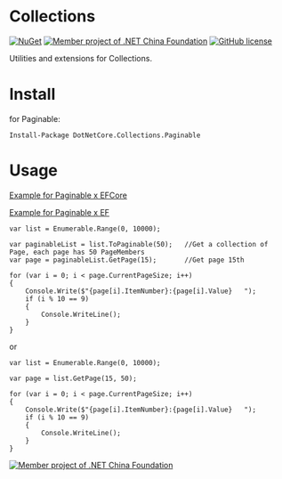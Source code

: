 # Collections

[![NuGet](https://img.shields.io/nuget/v/DotNetCore.Collections.Paginable.svg)](https://www.nuget.org/packages/DotNetCore.Collections.Paginable/)
[![Member project of .NET China Foundation](https://img.shields.io/badge/member_project_of-.NET_CHINA-red.svg?style=flat&colorB=9E20C8)](https://github.com/dotnetcore)
[![GitHub license](https://img.shields.io/badge/license-MIT-blue.svg)](https://raw.githubusercontent.com/dotnetcore/CAP/master/LICENSE.txt)

Utilities and extensions for Collections.

# Install

for Paginable:

```
Install-Package DotNetCore.Collections.Paginable
```

# Usage

[Example for Paginable x EFCore](https://github.com/dotnetcore/Collections/blob/dev/sample/Sample.EfCore/Program.cs)

[Example for Paginable x EF](https://github.com/dotnetcore/Collections/blob/dev/sample/Sample.Ef/Program.cs)


```
var list = Enumerable.Range(0, 10000);

var paginableList = list.ToPaginable(50);   //Get a collection of Page, each page has 50 PageMembers
var page = paginableList.GetPage(15);       //Get page 15th

for (var i = 0; i < page.CurrentPageSize; i++)
{
    Console.Write($"{page[i].ItemNumber}:{page[i].Value}   ");
    if (i % 10 == 9)
    {
        Console.WriteLine();
    }
}
```

or

```
var list = Enumerable.Range(0, 10000);

var page = list.GetPage(15, 50);

for (var i = 0; i < page.CurrentPageSize; i++)
{
    Console.Write($"{page[i].ItemNumber}:{page[i].Value}   ");
    if (i % 10 == 9)
    {
        Console.WriteLine();
    }
}
```

[![Member project of .NET China Foundation](https://github.com/dotnetcore/Home/blob/master/icons/member-project-of-netchina2.png)](https://github.com/dotnetcore)
